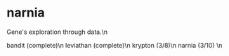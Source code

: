 # narnia
Gene's exploration through data.\n

bandit      (complete)\n
leviathan   (complete)\n
krypton     (3/8)\n
narnia      (3/10) \n
